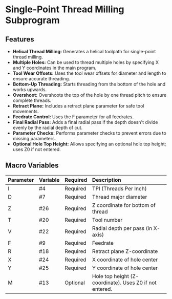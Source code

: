 # Single-Point Thread Milling Subprogram

## Features

*   **Helical Thread Milling:**  Generates a helical toolpath for single-point thread milling.
*   **Multiple Holes:** Can be used to thread multiple holes by specifying X and Y coordinates in the main program.
*   **Tool Wear Offsets:** Uses the tool wear offsets for diameter and length to ensure accurate threading.
*   **Bottom-Up Threading:** Starts threading from the bottom of the hole and works upwards.
*   **Overshoot:**  Overshoots the top of the hole by one thread pitch to ensure complete threads.
*   **Retract Plane:**  Includes a retract plane parameter for safe tool movements.
*   **Feedrate Control:** Uses the F parameter for all feedrates.
*   **Final Radial Pass:** Adds a final radial pass if the depth doesn't divide evenly by the radial depth of cut.
*   **Parameter Checks:**  Performs parameter checks to prevent errors due to missing parameters.
*   **Optional Hole Top Height:** Allows specifying an optional hole top height; uses Z0 if not entered.

## Macro Variables

|Parameter|Variable|Required|Description|
|:---|:---|:---|:---|
|I|#4|Required|TPI (Threads Per Inch)|
|D|#7|Required|Thread major diameter|
|Z|#26|Required|Z coordinate for bottom of thread|
|T|#20|Required|Tool number|
|V|#22|Required|Radial depth per pass (in X-axis)|
|F|#9|Required|Feedrate|
|R|#18|Required|Retract plane Z-coordinate|
|X|#24|Required|X coordinate of hole center|
|Y|#25|Required|Y coordinate of hole center|
|M|#13|Optional|Hole top height (Z-coordinate). Uses Z0 if not entered.|